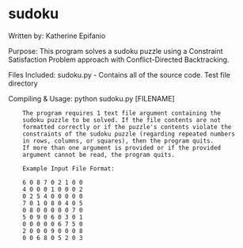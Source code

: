# sudoku
Written by: Katherine Epifanio

Purpose:
        This program solves a sudoku puzzle using a Constraint
        Satisfaction Problem approach with Conflict-Directed
        Backtracking.

Files Included:
        sudoku.py           -   Contains all of the source code.
        Test file directory

Compiling & Usage:
        python sudoku.py [FILENAME]

        The program requires 1 text file argument containing the
        sudoku puzzle to be solved. If the file contents are not
        formatted correctly or if the puzzle's contents violate the
        constraints of the sudoku puzzle (regarding repeated numbers
        in rows, columns, or squares), then the program quits.
        If more than one argument is provided or if the provided
        argument cannot be read, the program quits.

        Example Input File Format:

        6 0 8 7 0 2 1 0 0
        4 0 0 0 1 0 0 0 2
        0 2 5 4 0 0 0 0 0
        7 0 1 0 8 0 4 0 5
        0 8 0 0 0 0 0 7 0
        5 0 9 0 6 0 3 0 1
        0 0 0 0 0 6 7 5 0
        2 0 0 0 9 0 0 0 8
        0 0 6 8 0 5 2 0 3
